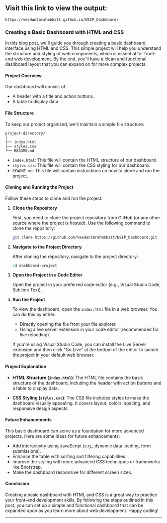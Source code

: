 
## Visit this link to view the output:
```
https://veedantbrahmbhatt.github.io/NSIP_Dashboard/
```
### Creating a Basic Dashboard with HTML and CSS

In this blog post, we'll guide you through creating a basic dashboard interface using HTML and CSS. This simple project will help you understand the structure and styling of web components, which is essential for front-end web development. By the end, you'll have a clean and functional dashboard layout that you can expand on for more complex projects.

#### Project Overview

Our dashboard will consist of:
- A header with a title and action buttons.
- A table to display data.

#### File Structure

To keep our project organized, we'll maintain a simple file structure:

```
project-directory/
│
├── index.html
├── styles.css
└── README.md
```

- `index.html`: This file will contain the HTML structure of our dashboard.
- `styles.css`: This file will contain the CSS styling for our dashboard.
- `README.md`: This file will contain instructions on how to clone and run the project.

#### Cloning and Running the Project

Follow these steps to clone and run the project:

1. **Clone the Repository**

   First, you need to clone the project repository from GitHub (or any other source where the project is hosted). Use the following command to clone the repository:

   ```bash
   git clone https://github.com/VeedantBrahmbhatt/NSIP_Dashboard.git
   ```
   
2. **Navigate to the Project Directory**

   After cloning the repository, navigate to the project directory:

   ```bash
   cd dashboard-project
   ```

3. **Open the Project in a Code Editor**

   Open the project in your preferred code editor (e.g., Visual Studio Code, Sublime Text).

4. **Run the Project**

   To view the dashboard, open the `index.html` file in a web browser. You can do this by either:
   
   - Directly opening the file from your file explorer.
   - Using a live server extension in your code editor (recommended for live reloading).

   If you're using Visual Studio Code, you can install the Live Server extension and then click "Go Live" at the bottom of the editor to launch the project in your default web browser.

#### Project Explanation

- **HTML Structure (`index.html`)**: The HTML file contains the basic structure of the dashboard, including the header with action buttons and a table to display data.

- **CSS Styling (`styles.css`)**: The CSS file includes styles to make the dashboard visually appealing. It covers layout, colors, spacing, and responsive design aspects.

#### Future Enhancements

This basic dashboard can serve as a foundation for more advanced projects. Here are some ideas for future enhancements:
- Add interactivity using JavaScript (e.g., dynamic data loading, form submissions).
- Enhance the table with sorting and filtering capabilities.
- Improve the styling with more advanced CSS techniques or frameworks like Bootstrap.
- Make the dashboard responsive for different screen sizes.

#### Conclusion

Creating a basic dashboard with HTML and CSS is a great way to practice your front-end development skills. By following the steps outlined in this post, you can set up a simple and functional dashboard that can be expanded upon as you learn more about web development. Happy coding!

---

